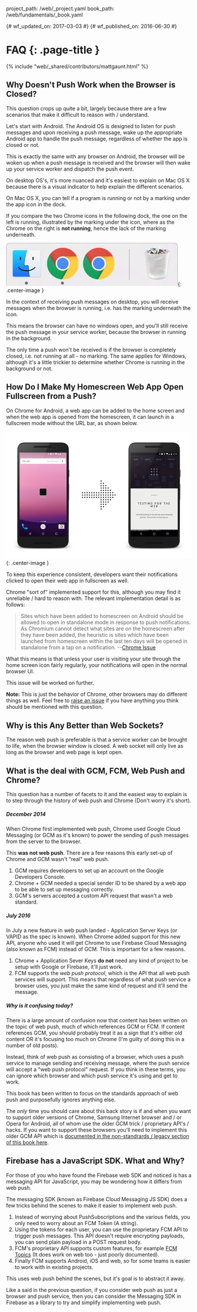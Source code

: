 project_path: /web/_project.yaml
book_path: /web/fundamentals/_book.yaml

{# wf_updated_on: 2017-03-03 #}
{# wf_published_on: 2016-06-30 #}

# FAQ {: .page-title }

{% include "web/_shared/contributors/mattgaunt.html" %}



## Why Doesn't Push Work when the Browser is Closed?

This question crops up quite a bit, largely because there are a few scenarios that make it
 difficult to reason with / understand.

Let's start with Android. The Android OS is designed to listen for push messages and upon
 receiving a push message, wake up the appropriate Android app to handle the push message,
 regardless of whether the app is closed or not.

This is exactly the same with any browser on Android, the browser will be woken
up when a push message is received and the browser will then wake up your
service worker and dispatch the push event.

On desktop OS's, it's more nuanced and it's easiest to explain on Mac OS X
because there is a visual indicator to help explain the different scenarios.

On Mac OS X, you can tell if a program is running or not by a marking
under the app icon in the dock.

If you compare the two Chrome icons in the following dock, the one on the left
is running, illustrated by the marking under the icon, where as the Chrome
on the right is **not running**, hence the lack of the marking underneath.

![Example of OS X](./images/faq/os-x-dock.png){: .center-image }

In the context of receiving push messages on desktop, you will receive messages
when the browser is running, i.e. has the marking underneath the icon.

This means the browser can have no windows open, and you'll still receive the push message in
 your service worker, because the browser in running in the background.

The only time a push won't be received is if the browser is completely closed, i.e. not running
 at all - no marking. The same applies for Windows, although it's a little trickier to
 determine whether Chrome is running in the background or not.

## How Do I Make My Homescreen Web App Open Fullscreen from a Push?

On Chrome for Android, a web app can be added to the home screen and when the web app is opened
 from the homescreen, it can launch in a fullscreen mode without the URL bar, as shown below.

![Homescreen Icon to Fullscreen](./images/faq/gauntface-homescreen-to-fullscreen.png){:
 .center-image }

To keep this experience consistent, developers want their notifications clicked to open their
 web app in fullscreen as well.

Chrome "sort of" implemented support for this, although you may find it unreliable / hard to
 reason with. The relevant implementation detail is as follows:

> Sites which have been added to homescreen on Android should be
> allowed to open in standalone mode in response to push notifications. As
> Chromium cannot detect what sites are on the homescreen after they
> have been added, the heuristic is sites which have been launched from
> homescreen within the last ten days will be opened in standalone from
> a tap on a notification.
> --[Chrome Issue](https://bugs.chromium.org/p/chromium/issues/detail?id=541711)

What this means is that unless your user is visiting your site through the home screen icon
 fairly regularly, your notifications will open in the normal browser UI.

This issue will be worked on further.

**Note:** This is just the behavior of Chrome, other browsers may do different things as well.
 Feel free to [raise an issue](https://github.com/gauntface/web-push-book/issues) if you have
 anything you think should be mentioned with this question.

## Why is this Any Better than Web Sockets?

The reason web push is preferable is that a service worker can be brought to
life, when the browser window is closed. A web socket will only live as long as the browser and
 web page is kept open.

## What is the deal with GCM, FCM, Web Push and Chrome?

This question has a number of facets to it and the easiest way to explain is to
step through the history of web push and Chrome (Don't worry it's short).

##### December 2014
When Chrome first implemented web push, Chrome used Google Cloud Messaging (or GCM as it's
 known) to power the sending of push messages from the server to the browser.

This **was not web push**. There are a few reasons this early set-up of Chrome and GCM wasn't
 "real" web push.

1. GCM requires developers to set up an account on the Google Developers Console.
1. Chrome + GCM needed a special sender ID to be shared by a web app to be able to set up
 messaging correctly.
1. GCM's servers accepted a custom API request that wasn't a web standard.

##### July 2016
In July a new feature in web push landed - Application Server Keys (or VAPID as the spec is
 known). When Chrome added support for this new API, anyone who used it will get Chrome to use
 Firebase Cloud Messaging (also known as FCM) instead of GCM. This is important for a few
 reasons.

1. Chrome + Application Sever Keys **do not** need any kind of project to be setup with Google
 or Firebase, it'll just work.
1. FCM supports the *web push protocol*, which is the API that all web push services will
 support. This means that regardless of what push service a browser uses, you just make the
 same kind of request and it'll send the message.

##### Why is it confusing today?
There is a large amount of confusion now that content has been written on the topic of web
 push, much of which references GCM or FCM. If content references GCM, you should probably
 treat it as a sign that it's either old content OR it's focusing too much on Chrome (I'm
 guilty of doing this in a number of old posts).

Instead, think of web push as consisting of a browser, which uses a push service to manage
 sending and receiving message, where the push service will accept a "web push protocol"
 request. If you think in these terms, you can ignore which browser and which push service it's
 using and get to work.

This book has been written to focus on the standards approach of web push and purposefully
 ignores anything else.

The *only* time you should care about this back story is if and when you want to support older
 versions of Chrome, Samsung Internet browser and / or Opera for Android, all of whom use the
 older GCM trick / proprietary API's / hacks. If you want to support these browsers you'll need
 to implement this older GCM API which is [documented in the non-standrards / legacy section of
 this book here](/chapter-06/01-non-standards-browsers/).

## Firebase has a JavaScript SDK. What and Why?

For those of you who have found the Firebase web SDK and noticed is has a messaging API for
 JavaScript, you may be wondering how it differs from web push.

The messaging SDK (known as Firebase Cloud Messaging JS SDK) does a few tricks behind the
 scenes to make it easier to implement web push.

1. Instead of worrying about PushSubscriptions and the various fields, you only need to worry
 about an FCM Token (A string).
1. Using the tokens for each user, you can use the proprietary FCM API to trigger push
 messages. This API doesn't require encrypting payloads, you can send plain payload in a POST
 request body.
1. FCM's proprietary API supports custom features, for example [FCM
 Topics](https://firebase.google.com/docs/cloud-messaging/android/topic-messaging) (It does
 work on web too - just poorly documented).
1. Finally FCM supports Android, iOS and web, so for some teams is easier to work with in
 existing projects.

This uses web push behind the scenes, but it's goal is to abstract it away.

Like a said in the previous question, if you consider web push as just a browser and push
 service, then you can consider the Messaging SDK in Firebase as a library to try and simplify
 implementing web push.
